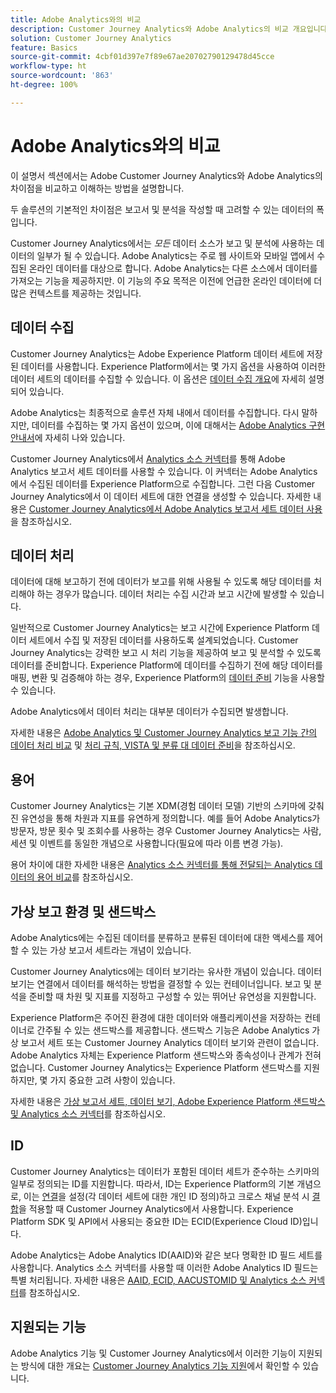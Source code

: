 ```yaml
---
title: Adobe Analytics와의 비교
description: Customer Journey Analytics와 Adobe Analytics의 비교 개요입니다.
solution: Customer Journey Analytics
feature: Basics
source-git-commit: 4cbf01d397e7f89e67ae20702790129478d45cce
workflow-type: ht
source-wordcount: '863'
ht-degree: 100%

---
```


# Adobe Analytics와의 비교

이 설명서 섹션에서는 Adobe Customer Journey Analytics와 Adobe Analytics의 차이점을 비교하고 이해하는 방법을 설명합니다.

두 솔루션의 기본적인 차이점은 보고서 및 분석을 작성할 때 고려할 수 있는 데이터의 폭입니다.

Customer Journey Analytics에서는 *모든* 데이터 소스가 보고 및 분석에 사용하는 데이터의 일부가 될 수 있습니다. Adobe Analytics는 주로 웹 사이트와 모바일 앱에서 수집된 온라인 데이터를 대상으로 합니다. Adobe Analytics는 다른 소스에서 데이터를 가져오는 기능을 제공하지만. 이 기능의 주요 목적은 이전에 언급한 온라인 데이터에 더 많은 컨텍스트를 제공하는 것입니다.

## 데이터 수집

Customer Journey Analytics는 Adobe Experience Platform 데이터 세트에 저장된 데이터를 사용합니다. Experience Platform에서는 몇 가지 옵션을 사용하여 이러한 데이터 세트의 데이터를 수집할 수 있습니다. 이 옵션은 [데이터 수집 개요](https://experienceleague.adobe.com/docs/analytics-platform/using/cja-data-ingestion/data-ingestion.html?lang=ko)에 자세히 설명되어 있습니다.

Adobe Analytics는 최종적으로 솔루션 자체 내에서 데이터를 수집합니다. 다시 말하지만, 데이터를 수집하는 몇 가지 옵션이 있으며, 이에 대해서는 [Adobe Analytics 구현 안내서](https://experienceleague.adobe.com/docs/analytics/implementation/home.html?lang=ko)에 자세히 나와 있습니다.

Customer Journey Analytics에서 [Analytics 소스 커넥터](https://experienceleague.adobe.com/docs/experience-platform/sources/ui-tutorials/create/adobe-applications/analytics.html?lang=ko)를 통해 Adobe Analytics 보고서 세트 데이터를 사용할 수 있습니다. 이 커넥터는 Adobe Analytics에서 수집된 데이터를 Experience Platform으로 수집합니다. 그런 다음 Customer Journey Analytics에서 이 데이터 세트에 대한 연결을 생성할 수 있습니다. 자세한 내용은 [Customer Journey Analytics에서 Adobe Analytics 보고서 세트 데이터 사용](https://experienceleague.adobe.com/docs/analytics-platform/using/compare-aa-cja/cja-aa-comparison/aa-data-in-cja.html?lang=ko)을 참조하십시오.


## 데이터 처리

데이터에 대해 보고하기 전에 데이터가 보고를 위해 사용될 수 있도록 해당 데이터를 처리해야 하는 경우가 많습니다. 데이터 처리는 수집 시간과 보고 시간에 발생할 수 있습니다.

일반적으로 Customer Journey Analytics는 보고 시간에 Experience Platform 데이터 세트에서 수집 및 저장된 데이터를 사용하도록 설계되었습니다. Customer Journey Analytics는 강력한 보고 시 처리 기능을 제공하여 보고 및 분석할 수 있도록 데이터를 준비합니다. Experience Platform에 데이터를 수집하기 전에 해당 데이터를 매핑, 변환 및 검증해야 하는 경우, Experience Platform의 [ 데이터 준비](https://experienceleague.adobe.com/docs/experience-platform/data-prep/home.html?lang=ko) 기능을 사용할 수 있습니다.

Adobe Analytics에서 데이터 처리는 대부분 데이터가 수집되면 발생합니다.

자세한 내용은 [Adobe Analytics 및 Customer Journey Analytics 보고 기능 간의 데이터 처리 비교](data-processing-comparisons.md) 및 [처리 규칙, VISTA 및 분류 대 데이터 준비](https://experienceleague.adobe.com/docs/analytics-platform/using/compare-aa-cja/cja-aa-comparison/pr-vista-dataprep.html?lang=ko)을 참조하십시오.


## 용어

Customer Journey Analytics는 기본 XDM(경험 데이터 모델) 기반의 스키마에 갖춰진 유연성을 통해 차원과 지표를 유연하게 정의합니다. 예를 들어 Adobe Analytics가 방문자, 방문 횟수 및 조회수를 사용하는 경우 Customer Journey Analytics는 사람, 세션 및 이벤트를 동일한 개념으로 사용합니다(필요에 따라 이름 변경 가능).

용어 차이에 대한 자세한 내용은 [Analytics 소스 커넥터를 통해 전달되는 Analytics 데이터의 용어 비교](https://experienceleague.adobe.com/docs/analytics-platform/using/compare-aa-cja/cja-aa-comparison/terminology.html?lang=ko)를 참조하십시오.


## 가상 보고 환경 및 샌드박스

Adobe Analytics에는 수집된 데이터를 분류하고 분류된 데이터에 대한 액세스를 제어할 수 있는 가상 보고서 세트라는 개념이 있습니다.

Customer Journey Analytics에는 데이터 보기라는 유사한 개념이 있습니다. 데이터 보기는 연결에서 데이터를 해석하는 방법을 결정할 수 있는 컨테이너입니다. 보고 및 분석을 준비할 때 차원 및 지표를 지정하고 구성할 수 있는 뛰어난 유연성을 지원합니다.

Experience Platform은 주어진 환경에 대한 데이터와 애플리케이션을 저장하는 컨테이너로 간주될 수 있는 샌드박스를 제공합니다. 샌드박스 기능은 Adobe Analytics 가상 보고서 세트 또는 Customer Journey Analytics 데이터 보기와 관련이 없습니다. Adobe Analytics 자체는 Experience Platform 샌드박스와 종속성이나 관계가 전혀 없습니다. Customer Journey Analytics는 Experience Platform 샌드박스를 지원하지만, 몇 가지 중요한 고려 사항이 있습니다.

자세한 내용은 [가상 보고서 세트, 데이터 보기, Adobe Experience Platform 샌드박스 및 Analytics 소스 커넥터](https://experienceleague.adobe.com/docs/analytics-platform/using/compare-aa-cja/cja-aa-comparison/vrs-dataview-sandbox-adc.html?lang=ko)를 참조하십시오.


## ID

Customer Journey Analytics는 데이터가 포함된 데이터 세트가 준수하는 스키마의 일부로 정의되는 ID를 지원합니다. 따라서, ID는 Experience Platform의 기본 개념으로, 이는 [연결](../../connections/overview.md)을 설정(각 데이터 세트에 대한 개인 ID 정의)하고 크로스 채널 분석 시 [결합](../../stitching/overview.md)을 적용할 때 Customer Journey Analytics에서 사용합니다. Experience Platform SDK 및 API에서 사용되는 중요한 ID는 ECID(Experience Cloud ID)입니다.

Adobe Analytics는 Adobe Analytics ID(AAID)와 같은 보다 명확한 ID 필드 세트를 사용합니다. Analytics 소스 커넥터를 사용할 때 이러한 Adobe Analytics ID 필드는 특별 처리됩니다. 자세한 내용은 [AAID, ECID, AACUSTOMID 및 Analytics 소스 커넥터](https://experienceleague.adobe.com/docs/analytics-platform/using/compare-aa-cja/cja-aa-comparison/aaid-ecid-adc.html?lang=ko)를 참조하십시오.


## 지원되는 기능

Adobe Analytics 기능 및 Customer Journey Analytics에서 이러한 기능이 지원되는 방식에 대한 개요는 [Customer Journey Analytics 기능 지원](https://experienceleague.adobe.com/docs/analytics-platform/using/compare-aa-cja/cja-aa-comparison/cja-aa.html?lang=ko)에서 확인할 수 있습니다.





